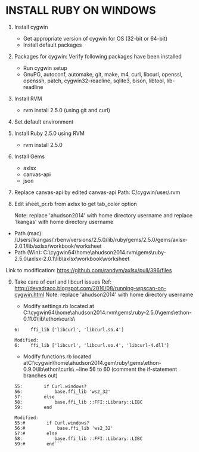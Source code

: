 # INSTALL RUBY ON WINDOWS
1. Install cygwin
    - Get appropriate version of cygwin for OS (32-bit or 64-bit)
    - Install default packages

2. Packages for cygwin:
  Verify following packages have been installed
    - Run cygwin setup
    - GnuPG, autoconf, automake, git, make, m4, curl, libcurl, openssl, openssh, patch, cygwin32-readline, sqlite3, bison, libtool, lib-readline

3. Install RVM
    - rvm install 2.5.0 (using git and curl)

4. Set default environment

5. Install Ruby 2.5.0 using RVM
    - rvm install 2.5.0

6. Install Gems
    - axlsx
    - canvas-api
    - json

7. Replace canvas-api by edited canvas-api
  Path: C/cygwin/user/.rvm

8. Edit sheet_pr.rb from axlsx to get tab_color option

    Note: replace 'ahudson2014' with home directory username and replace 'lkangas' with home directory username
  - Path (mac): /Users/lkangas/.rbenv/versions/2.5.0/lib/ruby/gems/2.5.0/gems/axlsx-2.0.1/lib/axlsx/workbook/worksheet
  - Path (Win): C:\cygwin64\home\ahudson2014\.rvm\gems\ruby-2.5.0\axlsx-2.0.1\lib\axlsx\workbook\worksheet
  
  Link to modification: https://github.com/randym/axlsx/pull/396/files
  
9. Take care of curl and libcurl issues
    Ref: http://devadraco.blogspot.com/2016/08/running-wpscan-on-cygwin.html 
    Note: replace 'ahudson2014' with home directory username
    - Modify settings.rb located at C:\cygwin64\home\ahudson2014\.rvm\gems\ruby-2.5.0\gems\ethon-0.11.0\lib\ethon\curls\
    ```Original:
    6:    ffi_lib ['libcurl', 'libcurl.so.4']

    Modified:
    6:    ffi_lib ['libcurl', 'libcurl.so.4', 'libcurl-4.dll']
    ```
    
    - Modify functions.rb located atC:\cygwin\home\ahudson2014\.gem\ruby\gems\ethon-0.9.0\lib\ethon\curls\ ~line 56 to 60 (comment the if-statement branches out)
    ```Original:
    55:        if Curl.windows?
    56:            base.ffi_lib 'ws2_32'
    57:        else
    58:            base.ffi_lib ::FFI::Library::LIBC
    59:        end

    Modified:
    55:#        if Curl.windows?
    56:#            base.ffi_lib 'ws2_32'
    57:#        else
    58:            base.ffi_lib ::FFI::Library::LIBC
    59:#        end```


